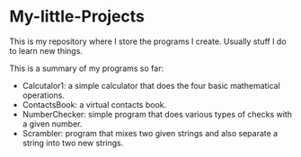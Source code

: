 # My-little-Projects
This is my repository where I store the programs I create. Usually stuff I do to learn new things.

This is a summary of my programs so far:
* Calcutalor1: a simple calculator that does the four basic mathematical operations.
* ContactsBook: a virtual contacts book.
* NumberChecker: simple program that does various types of checks with a given number.
* Scrambler: program that mixes two given strings and also separate a string into two new strings.